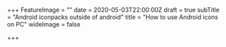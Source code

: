 +++
FeatureImage = ""
date = 2020-05-03T22:00:00Z
draft = true
subTitle = "Android iconpacks outside of android"
title = "How to use Android icons on PC"
wideImage = false

+++

